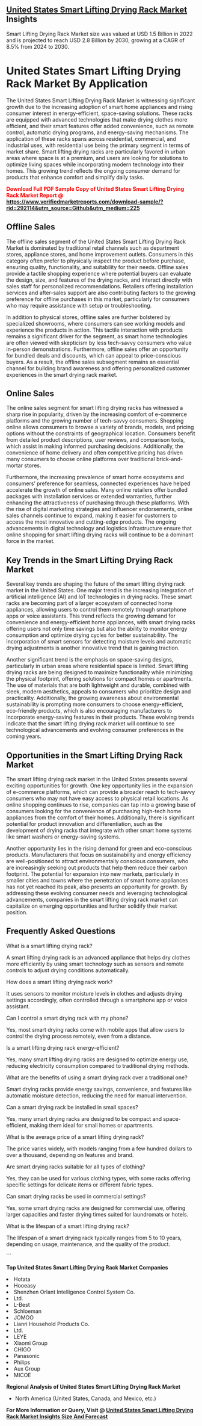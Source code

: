 <h2><a href="https://www.verifiedmarketreports.com/download-sample/?rid=292114&amp;utm_source=Github&amp;utm_medium=225" target="_blank">United States Smart Lifting Drying Rack Market</a> Insights</h2><p>Smart Lifting Drying Rack Market size was valued at USD 1.5 Billion in 2022 and is projected to reach USD 2.8 Billion by 2030, growing at a CAGR of 8.5% from 2024 to 2030.</p><p> <h1>United States Smart Lifting Drying Rack Market By Application</h1> <p>The United States Smart Lifting Drying Rack Market is witnessing significant growth due to the increasing adoption of smart home appliances and rising consumer interest in energy-efficient, space-saving solutions. These racks are equipped with advanced technologies that make drying clothes more efficient, and their smart features offer added convenience, such as remote control, automatic drying programs, and energy-saving mechanisms. The application of these racks spans across residential, commercial, and industrial uses, with residential use being the primary segment in terms of market share. Smart lifting drying racks are particularly favored in urban areas where space is at a premium, and users are looking for solutions to optimize living spaces while incorporating modern technology into their homes. This growing trend reflects the ongoing consumer demand for products that enhance comfort and simplify daily tasks. <b><p><span class=""><span style="color: #ff0000;"><strong>Download Full PDF Sample Copy of United States Smart Lifting Drying Rack Market Report</strong> @ </span><a href="https://www.verifiedmarketreports.com/download-sample/?rid=292114&amp;utm_source=Github&amp;utm_medium=225" target="_blank">https://www.verifiedmarketreports.com/download-sample/?rid=292114&amp;utm_source=Github&amp;utm_medium=225</a></span></p></b></p> <h2>Offline Sales</h2> <p>The offline sales segment of the United States Smart Lifting Drying Rack Market is dominated by traditional retail channels such as department stores, appliance stores, and home improvement outlets. Consumers in this category often prefer to physically inspect the product before purchase, ensuring quality, functionality, and suitability for their needs. Offline sales provide a tactile shopping experience where potential buyers can evaluate the design, size, and features of the drying racks, and interact directly with sales staff for personalized recommendations. Retailers offering installation services and after-sales support are also contributing factors to the growing preference for offline purchases in this market, particularly for consumers who may require assistance with setup or troubleshooting. <p>In addition to physical stores, offline sales are further bolstered by specialized showrooms, where consumers can see working models and experience the products in action. This tactile interaction with products remains a significant driver for the segment, as smart home technologies are often viewed with skepticism by less tech-savvy consumers who value in-person demonstrations. Furthermore, offline sales offer an opportunity for bundled deals and discounts, which can appeal to price-conscious buyers. As a result, the offline sales subsegment remains an essential channel for building brand awareness and offering personalized customer experiences in the smart drying rack market.</p> <h2>Online Sales</h2> <p>The online sales segment for smart lifting drying racks has witnessed a sharp rise in popularity, driven by the increasing comfort of e-commerce platforms and the growing number of tech-savvy consumers. Shopping online allows consumers to browse a variety of brands, models, and pricing options without the constraints of geographical location. Consumers benefit from detailed product descriptions, user reviews, and comparison tools, which assist in making informed purchasing decisions. Additionally, the convenience of home delivery and often competitive pricing has driven many consumers to choose online platforms over traditional brick-and-mortar stores. <p>Furthermore, the increasing prevalence of smart home ecosystems and consumers’ preference for seamless, connected experiences have helped accelerate the growth of online sales. Many online retailers offer bundled packages with installation services or extended warranties, further enhancing the attractiveness of purchasing through these platforms. With the rise of digital marketing strategies and influencer endorsements, online sales channels continue to expand, making it easier for customers to access the most innovative and cutting-edge products. The ongoing advancements in digital technology and logistics infrastructure ensure that online shopping for smart lifting drying racks will continue to be a dominant force in the market.</p> <h2>Key Trends in the Smart Lifting Drying Rack Market</h2> <p>Several key trends are shaping the future of the smart lifting drying rack market in the United States. One major trend is the increasing integration of artificial intelligence (AI) and IoT technologies in drying racks. These smart racks are becoming part of a larger ecosystem of connected home appliances, allowing users to control them remotely through smartphone apps or voice assistants. This trend reflects the growing demand for convenience and energy-efficient home appliances, with smart drying racks offering users not only time savings but also the ability to monitor energy consumption and optimize drying cycles for better sustainability. The incorporation of smart sensors for detecting moisture levels and automatic drying adjustments is another innovative trend that is gaining traction. <p>Another significant trend is the emphasis on space-saving designs, particularly in urban areas where residential space is limited. Smart lifting drying racks are being designed to maximize functionality while minimizing the physical footprint, offering solutions for compact homes or apartments. The use of materials that are both lightweight and durable, combined with sleek, modern aesthetics, appeals to consumers who prioritize design and practicality. Additionally, the growing awareness about environmental sustainability is prompting more consumers to choose energy-efficient, eco-friendly products, which is also encouraging manufacturers to incorporate energy-saving features in their products. These evolving trends indicate that the smart lifting drying rack market will continue to see technological advancements and evolving consumer preferences in the coming years.</p> <h2>Opportunities in the Smart Lifting Drying Rack Market</h2> <p>The smart lifting drying rack market in the United States presents several exciting opportunities for growth. One key opportunity lies in the expansion of e-commerce platforms, which can provide a broader reach to tech-savvy consumers who may not have easy access to physical retail locations. As online shopping continues to rise, companies can tap into a growing base of consumers looking for the convenience of purchasing high-tech home appliances from the comfort of their homes. Additionally, there is significant potential for product innovation and differentiation, such as the development of drying racks that integrate with other smart home systems like smart washers or energy-saving systems. <p>Another opportunity lies in the rising demand for green and eco-conscious products. Manufacturers that focus on sustainability and energy efficiency are well-positioned to attract environmentally conscious consumers, who are increasingly seeking out products that help them reduce their carbon footprint. The potential for expansion into new markets, particularly in smaller cities and towns where the penetration of smart home appliances has not yet reached its peak, also presents an opportunity for growth. By addressing these evolving consumer needs and leveraging technological advancements, companies in the smart lifting drying rack market can capitalize on emerging opportunities and further solidify their market position.</p> <h2>Frequently Asked Questions</h2> <p>What is a smart lifting drying rack?</p> <p>A smart lifting drying rack is an advanced appliance that helps dry clothes more efficiently by using smart technology such as sensors and remote controls to adjust drying conditions automatically.</p> <p>How does a smart lifting drying rack work?</p> <p>It uses sensors to monitor moisture levels in clothes and adjusts drying settings accordingly, often controlled through a smartphone app or voice assistant.</p> <p>Can I control a smart drying rack with my phone?</p> <p>Yes, most smart drying racks come with mobile apps that allow users to control the drying process remotely, even from a distance.</p> <p>Is a smart lifting drying rack energy-efficient?</p> <p>Yes, many smart lifting drying racks are designed to optimize energy use, reducing electricity consumption compared to traditional drying methods.</p> <p>What are the benefits of using a smart drying rack over a traditional one?</p> <p>Smart drying racks provide energy savings, convenience, and features like automatic moisture detection, reducing the need for manual intervention.</p> <p>Can a smart drying rack be installed in small spaces?</p> <p>Yes, many smart drying racks are designed to be compact and space-efficient, making them ideal for small homes or apartments.</p> <p>What is the average price of a smart lifting drying rack?</p> <p>The price varies widely, with models ranging from a few hundred dollars to over a thousand, depending on features and brand.</p> <p>Are smart drying racks suitable for all types of clothing?</p> <p>Yes, they can be used for various clothing types, with some racks offering specific settings for delicate items or different fabric types.</p> <p>Can smart drying racks be used in commercial settings?</p> <p>Yes, some smart drying racks are designed for commercial use, offering larger capacities and faster drying times suited for laundromats or hotels.</p> <p>What is the lifespan of a smart lifting drying rack?</p> <p>The lifespan of a smart drying rack typically ranges from 5 to 10 years, depending on usage, maintenance, and the quality of the product.</p> ```</p><p><strong>Top United States Smart Lifting Drying Rack Market Companies</strong></p><div data-test-id=""><p><li>Hotata</li><li> Hooeasy</li><li> Shenzhen Orlant Intelligence Control System Co.</li><li> Ltd.</li><li> L-Best</li><li> Schloeman</li><li> JOMOO</li><li> Lianri Household Products Co.</li><li> Ltd.</li><li> LEYE</li><li> Xiaomi Group</li><li> CHIGO</li><li> Panasonic</li><li> Philips</li><li> Aux Group</li><li> MICOE</li></p><div><strong>Regional Analysis of&nbsp;United States Smart Lifting Drying Rack Market</strong></div><ul><li dir="ltr"><p dir="ltr">North America&nbsp;(United States, Canada, and Mexico, etc.)</p></li></ul><p><strong>For More Information or Query, Visit @&nbsp;</strong><strong><a href="https://www.verifiedmarketreports.com/product/smart-lifting-drying-rack-market/?utm_source=Github&amp;utm_medium=225" target="_blank">United States Smart Lifting Drying Rack Market Insights Size And Forecast</a></strong></p></div>

